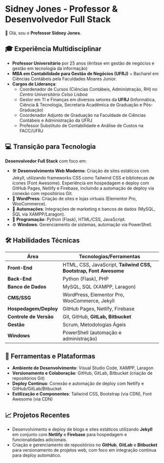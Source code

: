 # Sidney Jones - Professor & Desenvolvedor Full Stack

👋 Olá, sou o **Professor Sidney Jones**.

## 🎓 Experiência Multidisciplinar
- **Professor Universitário** por 25 anos (ênfase em gestão de negócios e  gestão em tecnologia da informação)
- **MBA em Contabilidade para Gestão de Negócios (UFRJ)** + Bacharel em Ciências Contábeis pela Faculdades Moares Junior.
- **Cargos de Liderança**:
  - Coordenador de Cursos (Ciências Contábeis, Administração, RH) no *Centro Universitário Celso Lisboa*
  - Gestor em TI e Finanças em diversos setores da **UFRJ** (Informática, Ciência & Tecnologia, Secretaria Acadêmica de Graduação e Pós-Graduação)
  - Coordenador Adjunto de Graduação na Faculdade de Ciências Contábeis e Administração da UFRJ
  - Professor Substituto de Contabilidade e Análise de Custos na FACC/UFRJ 

## 💻 Transição para Tecnologia
**Desenvolvedor Full Stack** com foco em:
- 🛠️ **Desenvolvimento Web Moderno**: Criação de sites estáticos com Jekyll, utilizando frameworks CSS como Tailwind CSS e bibliotecas de ícones (Font Awesome). Experiência em hospedagem e deploy com GitHub Pages, Netlify e Firebase, incluindo a automação de deploy via conexão com repositórios Git.
- 🚀 **WordPress**: Criação de sites e lojas virtuais (Elementor Pro, WooCommerce).
- 🤖 **Automações**: Integrações de marketing e bancos de dados (MySQL, SQL via XAMPP/Laragon).
- 📜 **Programação**: Python (Flask), HTML/CSS, JavaScript.
- ⚙️ **Windows**: Gerenciamento de sistemas, automação via PowerShell.

## 🛠️ Habilidades Técnicas

| Área                    | Tecnologias/Ferramentas                                           |
|-------------------------|-------------------------------------------------------------------|
| **Front-End**           | HTML, CSS, JavaScript, **Tailwind CSS, Bootstrap, Font Awesome**  |
| **Back-End**            | Python (Flask), PHP                                               |
| **Banco de Dados**      | MySQL, SQL (XAMPP, Laragon)                                       |
| **CMS/SSG**             | WordPress, Elementor Pro, WooCommerce, Jekyll                     |
| **Hospedagem/Deploy**   | GitHub Pages, Netlify, Firebase                                   |
| **Controle de Versão**  | Git, GitHub, **GitLab, Bitbucket**                                |   
| **Gestão**              | Scrum, Metodologias Ágeis                                         |
| **Windows**             | PowerShell (automação e administração)                            |

## 🚀 Ferramentas e Plataformas
- **Ambiente de Desenvolvimento**: Visual Studio Code, XAMPP, Laragon
- **Versionamento e Colaboração**: GitHub, GitLab, Bitbucket (criação de repositórios Git)
- **Deploy Contínuo**: Conexão e automação de deploy com Netlify e GitHub/GitLab/Bitbucket
- **Estilização e Componentes**: Tailwind CSS, Bootstrap (via CDN), Font Awesome (via CDN)

## 📈 Projetos Recentes
- Desenvolvimento e deploy de blogs e sites estáticos utilizando **Jekyll** em conjunto com **Netlify** e **Firebase** para hospedagem e funcionalidades adicionais.
- Criação e gerenciamento de repositórios no **GitHub**, **GitLab** e **Bitbucket** para versionamento de projetos web, com foco em integração contínua para deploy automático.
